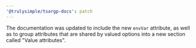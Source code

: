 ```yaml
---
'@trulysimple/tsargp-docs': patch
---
```


The documentation was updated to include the new `envVar` attribute, as well as to group attributes that are shared by valued options into a new section called "Value attributes".
